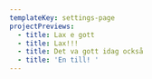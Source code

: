 ```yaml
---
templateKey: settings-page
projectPreviews:
  - title: Lax e gott
  - title: Lax!!!
  - title: Det va gott idag också
  - title: 'En till! '
---
```

